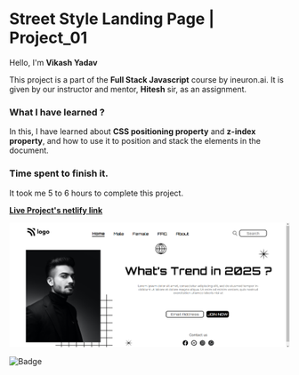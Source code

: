 # **Street Style Landing Page | Project_01**

Hello, I'm **Vikash Yadav** 

This project is a part of the **Full Stack Javascript** course by ineuron.ai. It is given by our instructor and mentor, **Hitesh** sir,  as an assignment.


### **What I have learned ?**

In this, I have learned about **CSS positioning property** and **z-index property**, and how to use it to position and stack the elements in the document.

### **Time spent to finish it.**

It took me 5 to 6 hours to complete this project.

**[Live Project's netlify link](https://street-style-landing-page-project-01.netlify.app/ "Project link")**

[![Project ScreenShot](./completed_project_01.png)](https://street-style-landing-page-project-01.netlify.app/ "Project link")


![Badge](https://img.shields.io/badge/Project__01-Street__Style__Landing__Page-yellow)